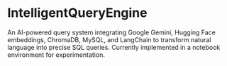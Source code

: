 # IntelligentQueryEngine
An AI-powered query system integrating Google Gemini, Hugging Face embeddings, ChromaDB, MySQL, and LangChain to transform natural language into precise SQL queries. Currently implemented in a notebook environment for experimentation.
